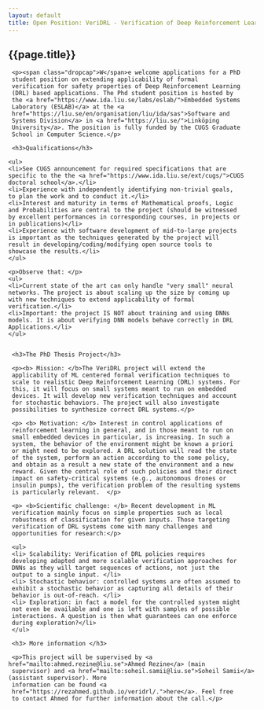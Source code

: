 ```yaml
---
layout: default
title: Open Position: VeriDRL - Verification of Deep Reinforcement Learning Applications
---
```


<div class="post"> <h2> {{page.title}} </h2>

     <p><span class="dropcap">W</span>e welcome applications for a PhD
     student position on extending applicability of formal
     verification for safety properties of Deep Reinforcement Learning
     (DRL) based applications. The Phd student position is hosted by
     the <a href="https://www.ida.liu.se/labs/eslab/">Embedded Systems
     Laboratory (ESLAB)</a> at the <a
     href="https://liu.se/en/organisation/liu/ida/sas">Software and
     Systems Division</a> in <a href="https://liu.se/">Linköping
     University</a>. The position is fully funded by the CUGS Graduate
     School in Computer Science.</p>

     <h3>Qualifications</h3>	

    <ul>
    <li>See CUGS announcement for required specifications that are
    specific to the the <a href="https://www.ida.liu.se/ext/cugs/">CUGS doctoral school</a>.</li>
    <li>Experience with independently identifying non-trivial goals,
    to plan the work and to conduct it.</li>
    <li>Interest and maturity in terms of Mathematical proofs, Logic
    and Probabilities are central to the project (should be witnessed
    by excellent performances in corresponding courses, in projects or
    in publications)</li>
    <li>Experience with software development of mid-to-large projects
    is important as the techniques generated by the project will
    result in developing/coding/modifying open source tools to
    showcase the results.</li>
    </ul>

    <p>Observe that: </p>
    <ul>
    <li>Current state of the art can only handle "very small" neural
    networks. The project is about scaling up the size by coming up
    with new techniques to extend applicability of formal
    verification.</li>
    <li>Important: the project IS NOT about training and using DNNs
    models. It is about verifying DNN models behave correctly in DRL
    Applications.</li>
    </ul>


     <h3>The PhD Thesis Project</h3>	

     <p><b> Mission: </b>The VeriDRL project will extend the
     applicability of ML centered formal verification techniques to
     scale to realistic Deep Reinforcement Learning (DRL) systems. For
     this, it will focus on small systems meant to run on embedded
     devices. It will develop new verification techniques and account
     for stochastic behaviors. The project will also investigate
     possibilities to synthesize correct DRL systems.</p>

     <p> <b> Motivation: </b> Interest in control applications of
     reinforcement learning in general, and in those meant to run on
     small embedded devices in particular, is increasing. In such a
     system, the behavior of the environment might be known a priori
     or might need to be explored. A DRL solution will read the state
     of the system, perform an action according to the some policy,
     and obtain as a result a new state of the environment and a new
     reward. Given the central role of such policies and their direct
     impact on safety-critical systems (e.g., autonomous drones or
     insulin pumps), the verification problem of the resulting systems
     is particularly relevant.  </p>

     <p> <b>Scientific challenge: </b> Recent development in ML
     verification mainly focus on simple properties such as local
     robustness of classification for given inputs. Those targeting
     verification of DRL systems come with many challenges and
     opportunities for research:</p>

     <ul>
     <li> Scalability: Verification of DRL policies requires
     developing adapted and more scalable verification approaches for
     DNNs as they will target sequences of actions, not just the
     output to a single input. </li>
     <li> Stochastic behavior: controlled systems are often assumed to
     exhibit a stochastic behavior as capturing all details of their
     behavior is out-of-reach. </li>
     <li> Exploration: in fact a model for the controlled system might
     not even be available and one is left with samples of possible
     interactions. A question is then what guarantees can one enforce
     during exploration?</li>
     </ul>

     <h3> More information </h3>

     <p>This project will be supervised by <a href="mailto:ahmed.rezine@liu.se">Ahmed Rezine</a> (main
     supervisor) and <a href="mailto:soheil.samii@liu.se">Soheil Samii</a> (assistant supervisor). More
     information can be found <a
     href="https://rezahmed.github.io/veridrl/.">here</a>. Feel free
     to contact Ahmed for further information about the call.</p>

</div>

